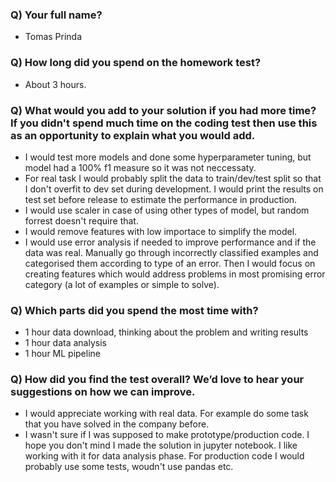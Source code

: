 ### Q) Your full name?
- Tomas Prinda

### Q) How long did you spend on the homework test?
- About 3 hours.

### Q) What would you add to your solution if you had more time? If you didn't spend much time on the coding test then use this as an opportunity to explain what you would add.
- I would test more models and done some hyperparameter tuning, but model had a 100% f1 measure so it was not neccessaty.
- For real task I would probably split the data to train/dev/test split so that I don't overfit to dev set during development. I would
print the results on test set before release to  estimate the performance in production.
-  I would use scaler in case of using other types of model, but random forrest doesn't require that.
- I would remove features with low importace to simplify the model.
- I would use error analysis if needed to improve performance and if the data was real. Manually go through
  incorrectly classified examples and categorised them according to type of an error.
  Then I would focus on creating features which would address problems in most promising error category (a lot of examples or simple to solve).

### Q) Which parts did you spend the most time with?
- 1 hour data download, thinking about the problem and writing results
- 1 hour data analysis
- 1 hour ML pipeline

### Q) How did you find the test overall? We’d love to hear your suggestions on how we can improve.
- I would appreciate working with real data. For example do some task that you have solved in the company before.
- I wasn't sure if I was supposed to make prototype/production code. I hope
you don't mind I made the solution in jupyter notebook. I like working with it for data analysis phase.
For production code I would probably use some tests, woudn't use pandas etc.
